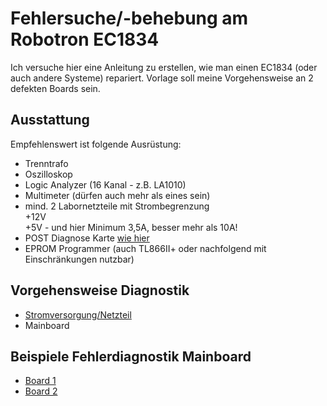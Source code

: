 # Fehlersuche/-behebung am Robotron EC1834

Ich versuche hier eine Anleitung zu erstellen, wie man einen EC1834 (oder auch andere Systeme) repariert.
Vorlage soll meine Vorgehensweise an 2 defekten Boards sein.

## Ausstattung
Empfehlenswert ist folgende Ausrüstung:

* Trenntrafo
* Oszilloskop
* Logic Analyzer (16 Kanal - z.B. LA1010)
* Multimeter (dürfen auch mehr als eines sein)
* mind. 2 Labornetzteile mit Strombegrenzung<br>
    +12V<br>
    +5V - und hier Minimum 3,5A, besser mehr als 10A!
* POST Diagnose Karte [wie hier](https://github.com/mgoegel/EC1834-POST)
* EPROM Programmer (auch TL866II+ oder nachfolgend mit Einschränkungen nutzbar)

## Vorgehensweise Diagnostik

- [Stromversorgung/Netzteil](ts-power.md)
- Mainboard

## Beispiele Fehlerdiagnostik Mainboard

- [Board 1](ts-b1.md)
- [Board 2](ts-b2.md)
